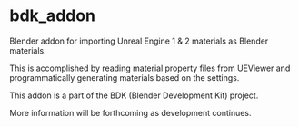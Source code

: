 # bdk_addon
Blender addon for importing Unreal Engine 1 & 2 materials as Blender materials.

This is accomplished by reading material property files from UEViewer and programmatically generating materials based on the settings.

This addon is a part of the BDK (Blender Development Kit) project.

More information will be forthcoming as development continues.
